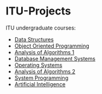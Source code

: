 ITU-Projects
============

ITU undergraduate courses:

* [Data Structures](https://github.com/cagatayerdiz/projects/tree/master/DataStructures)
* [Object Oriented Programming](https://github.com/cagatayerdiz/projects/tree/master/ObjectOrientedProgramming)
* [Analysis of Algorithms 1](https://github.com/cagatayerdiz/projects/tree/master/AnalysisofAlgorithms1)
* [Database Management Systems](https://github.com/cagatayerdiz/projects/tree/master/DatabaseManagementSystems)
* [Operating Systems](https://github.com/cagatayerdiz/projects/tree/master/OperatingSystems)
* [Analysis of Algorithms 2](https://github.com/cagatayerdiz/projects/tree/master/AnalysisofAlgorithms2)
* [System Programming](https://github.com/cagatayerdiz/projects/tree/master/SystemProgramming)
* [Artificial Intelligence](https://github.com/cagatayerdiz/projects/tree/master/ArtificialIntelligence)
